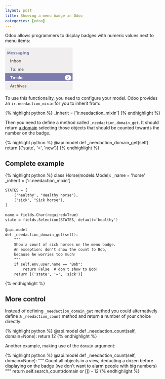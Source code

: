 ```yaml
---
layout: post
title: Showing a menu badge in Odoo
categories: [odoo]
---
```


Odoo allows programmers to display badges with numeric values next to menu items:

![menu badge](/assets/images/menu_badge.png)

To use this functionality, you need to configure your model. Odoo provides an `ir.needaction_mixin` for you to inherit from:

{% highlight python %}
_inherit = ['ir.needaction_mixin']
{% endhighlight %}

Then you need to define a method called `_needaction_domain_get`. It should return [a domain][domains] selecting those objects that should be counted towards the number on the badge.

{% highlight python %}
@api.model
def _needaction_domain_get(self):
    return [('state', '=', 'new')]
{% endhighlight %}

## Complete example
{% highlight python %}
class Horse(models.Model):
    _name = 'horse'
    _inherit = ['ir.needaction_mixin']

    STATES = [
        ('healthy', "Healthy horse"),
        ('sick', "Sick horse"),
    ]

    name = fields.Char(required=True)
    state = fields.Selection(STATES, default='healthy')

    @api.model
    def _needaction_domain_get(self):
        """
        Show a count of sick horses on the menu badge.
        An exception: don't show the count to Bob,
        because he worries too much!
        """
        if self.env.user.name == "Bob":
            return False  # don't show to Bob!
        return [('state', '=', 'sick')]
{% endhighlight %}

## More control
Instead of defining `_needaction_domain_get` method you could alternatively define a `_needaction_count` method and return a number of your choice directly:

{% highlight python %}
@api.model
def _needaction_count(self, domain=None):
    return 12
{% endhighlight %}

Another example, making use of the `domain` argument:

{% highlight python %}
@api.model
def _needaction_count(self, domain=None):
    """
    Count all objects in a view, deducting a dozen
    before displaying on the badge
    (we don't want to alarm people with big numbers)
    """
    return self.search_count(domain or []) - 12
{% endhighlight %}


[domains]: https://www.odoo.com/documentation/8.0/reference/orm.html#domains
